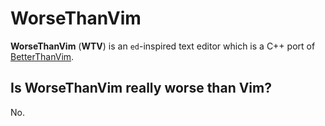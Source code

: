 # WorseThanVim
**WorseThanVim** (**WTV**) is an `ed`-inspired text editor which is a C++ port of [BetterThanVim](https://github.com/eric-unc/BetterThanVim).

## Is WorseThanVim really worse than Vim?
No.

